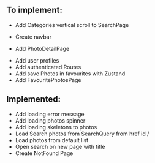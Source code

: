 ## To implement:

- Add Categories vertical scroll to SearchPage

* Create navbar

* Add PhotoDetailPage

- Add user profiles
- Add authenticated Routes
- Add save Photos in favourites with Zustand
- Add FavouritePhotosPage

## Implemented:

- Add loading error message
- Add loading photos spinner
- Add loading skeletons to photos
- Load Search photos from SearchQuery from href id /<param>
- Load photos from default list
- Open search on new page with title
- Create NotFound Page

